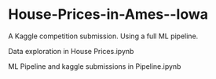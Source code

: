 # House-Prices-in-Ames--Iowa
 A Kaggle competition submission. Using a full ML pipeline.
 
 Data exploration in House Prices.ipynb
   
 ML Pipeline and kaggle submissions in Pipeline.ipynb
 
